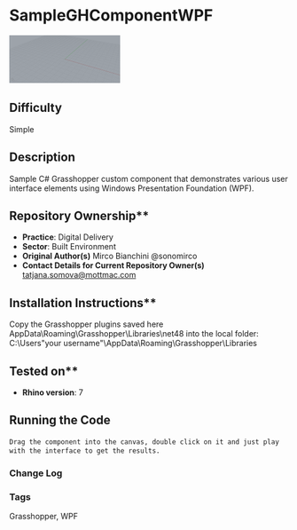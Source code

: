 # SampleGHComponentWPF

![Screenshot](/thumbnail.png)

## Difficulty 
Simple

## Description 
Sample C# Grasshopper custom component that demonstrates various user interface elements using Windows Presentation Foundation (WPF).

## Repository Ownership**
* **Practice**: Digital Delivery
* **Sector**: Built Environment
* **Original Author(s)** Mirco Bianchini @sonomirco
* **Contact Details for Current Repository Owner(s)** tatjana.somova@mottmac.com

## Installation Instructions**
Copy the Grasshopper plugins saved here AppData\Roaming\Grasshopper\Libraries\net48 into the local folder:
C:\Users\"your username"\AppData\Roaming\Grasshopper\Libraries

## Tested on**
* **Rhino version**: 7

## Running the Code
 ```
Drag the component into the canvas, double click on it and just play with the interface to get the results.

```
### Change Log 

### Tags 
Grasshopper, WPF

